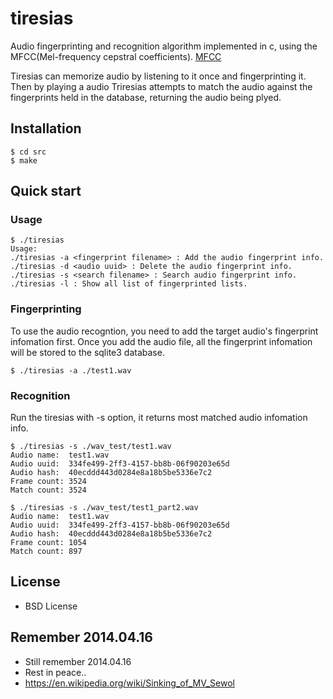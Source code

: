tiresias
========

Audio fingerprinting and recognition algorithm implemented in c, using the MFCC(Mel-frequency cepstral coefficients).
[MFCC](https://en.wikipedia.org/wiki/Mel-frequency_cepstrum)

Tiresias can memorize audio by listening to it once and fingerprinting it. Then by playing a audio Triresias attempts to match the audio against the fingerprints held in the database, returning the audio being plyed.

## Installation
```
$ cd src
$ make
```

## Quick start
### Usage
```
$ ./tiresias
Usage: 
./tiresias -a <fingerprint filename> : Add the audio fingerprint info.
./tiresias -d <audio uuid> : Delete the audio fingerprint info.
./tiresias -s <search filename> : Search audio fingerprint info.
./tiresias -l : Show all list of fingerprinted lists.
```

### Fingerprinting
To use the audio recogntion, you need to add the target audio's fingerprint infomation first. Once you add the audio file, all the fingerprint infomation will be stored to the sqlite3 database.
```
$ ./tiresias -a ./test1.wav 
```

### Recognition
Run the tiresias with -s option, it returns most matched audio infomation info.
```
$ ./tiresias -s ./wav_test/test1.wav
Audio name:  test1.wav
Audio uuid:  334fe499-2ff3-4157-bb8b-06f90203e65d
Audio hash:  40ecddd443d0284e8a18b5be5336e7c2
Frame count: 3524
Match count: 3524

$ ./tiresias -s ./wav_test/test1_part2.wav
Audio name:  test1.wav
Audio uuid:  334fe499-2ff3-4157-bb8b-06f90203e65d
Audio hash:  40ecddd443d0284e8a18b5be5336e7c2
Frame count: 1054
Match count: 897
```

## License
* BSD License

## Remember 2014.04.16
* Still remember 2014.04.16
* Rest in peace..
* https://en.wikipedia.org/wiki/Sinking_of_MV_Sewol
